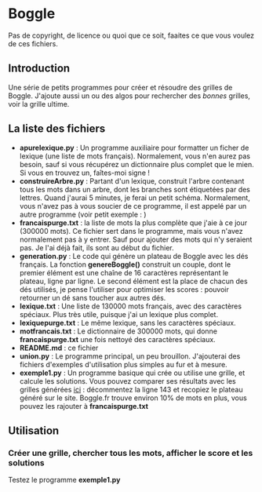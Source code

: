 # Boggle

Pas de copyright, de licence ou quoi que ce soit, faaites ce que vous voulez de ces fichiers. 

## Introduction
Une série de petits programmes pour créer et résoudre des grilles de Boggle. J'ajoute aussi un ou des algos pour rechercher des *bonnes* grilles, voir la grille ultime. 

## La liste des fichiers
- **apurelexique.py** : Un programme auxiliaire pour formatter un ficher de lexique (une liste de mots français). Normalement, vous n'en aurez 
pas besoin, sauf si vous récupérez un dictionnaire plus complet que le mien. Si vous en trouvez un, faîtes-moi signe !
- **construireArbre.py** : Partant d'un lexique, construit l'arbre contenant tous les mots dans un arbre, dont les branches sont étiquetées par des lettres. Quand j'aurai 5 minutes, je 
ferai un petit schéma. Normalement, vous n'avez pas à vous soucier de ce programme, il est appelé par un autre programme (voir petit exemple : )
- **francaispurge.txt** : la liste de mots la plus complète que j'aie à ce jour (300000 mots). Ce fichier sert dans le programme, mais vous n'avez normalement pas à y entrer. Sauf pour ajouter des mots qui n'y seraient pas. Je l'ai déjà fait, ils sont au début du fichier. 
- **generation.py** : Le code qui génère un plateau de Boggle avec les dés français. La fonction **genereBoggle()** construit un couple, dont le premier élément est une chaîne de 16 caractères représentant le plateau, ligne par ligne. Le second élément est la place de chacun des dés utilisés, je pense l'utiliser pour optimiser les scores : pouvoir retourner un dé sans toucher aux 
autres dés. 
- **lexique.txt** : Une liste de 130000 mots français, avec des caractères spéciaux. Plus très utile, puisque j'ai un lexique plus complet. 
- **lexiquepurge.txt** : Le même lexique, sans les caractères spéciaux. 
- **motfrancais.txt** : Le dictionnaire de 300000 mots, qui donne **francaispurge.txt** une fois nettoyé des caractères spéciaux. 
- **README.md** : ce fichier
- **union.py** : Le programme principal, un peu brouillon. J'ajouterai des fichiers d'exemples d'utilisation plus simples au fur et à mesure. 
- **exemple1.py** : Un programme basique qui crée ou utilise une grille, et calcule les solutions. Vous pouvez comparer ses résultats avec les grilles générées [ici](https://www.boggle.fr/index.php) : 
décommentez la ligne 143 et recopiez le plateau généré sur le site. Boggle.fr trouve environ 10% de mots en plus, vous pouvez les rajouter à **francaispurge.txt**

## Utilisation
### Créer une grille, chercher tous les mots, afficher le score et les solutions
Testez le programme **exemple1.py**
